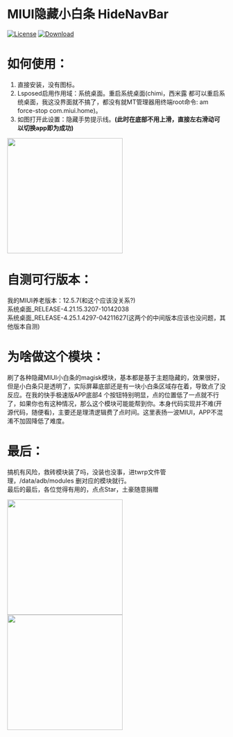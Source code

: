 # MIUI隐藏小白条 HideNavBar

[![License](https://img.shields.io/badge/License%20-GPLv3.0%20-337ab7.svg)](https://www.gnu.org/licenses/gpl-3.0.html#license-text)
[![Download](https://img.shields.io/badge/下载%20-Release%20-5ce500.svg)](https://github.com/a709560839/HideNavBar/releases)

# 如何使用：
1. 直接安装，没有图标。
2. Lsposed启用作用域：系统桌面。重启系统桌面(chimi，西米露 都可以重启系统桌面，我这没界面就不搞了，都没有就MT管理器用终端root命令: am force-stop com.miui.home)。
3. 如图打开此设置：隐藏手势提示线。**(此时在底部不用上滑，直接左右滑动可以切换app即为成功)**
<div>
<img src="https://github.com/a709560839/HideNavBar/blob/main/screenshot/screenshot1.jpg" width="266">
</div>

# 自测可行版本：
我的MIUI养老版本：12.5.7(和这个应该没关系?)  
系统桌面_RELEASE-4.21.15.3207-10142038  
系统桌面_RELEASE-4.25.1.4297-04211627(这两个的中间版本应该也没问题，其他版本自测)  

# 为啥做这个模块：
刷了各种隐藏MIUI小白条的magisk模块，基本都是基于主题隐藏的，效果很好，但是小白条只是透明了，实际屏幕底部还是有一块小白条区域存在着，导致点了没反应。在我的快手极速版APP底部4
个按钮特别明显，点的位置低了一点就不行了，如果你也有这种情况，那么这个模块可能能帮到你。本身代码实现并不难(开源代码，随便看)，主要还是理清逻辑费了点时间。这里表扬一波MIUI，APP不混淆不加固降低了难度。

# 最后：
搞机有风险，救砖模块装了吗，没装也没事，进twrp文件管理，/data/adb/modules 删对应的模块就行。  
最后的最后，各位觉得有用的，点点Star，土豪随意捐赠

<div>
<img src="https://github.com/a709560839/HideNavBar/blob/main/screenshot/alipay.jpg" width="266">
<img src="https://github.com/a709560839/HideNavBar/blob/main/screenshot/wechat.jpg" width="266" >
</div>